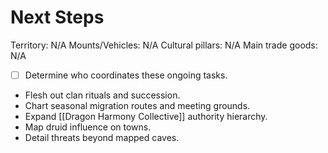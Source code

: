 # Next Steps
Territory: N/A
Mounts/Vehicles: N/A
Cultural pillars: N/A
Main trade goods: N/A

- [ ] Determine who coordinates these ongoing tasks.
- Flesh out clan rituals and succession.
- Chart seasonal migration routes and meeting grounds.
- Expand [[Dragon Harmony Collective]] authority hierarchy.
- Map druid influence on towns.
- Detail threats beyond mapped caves.
